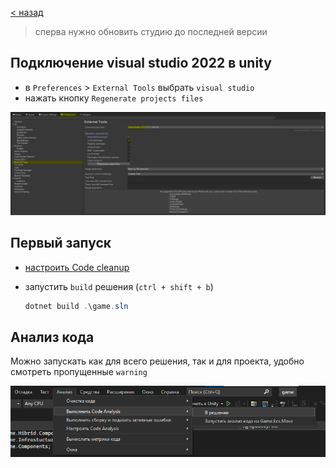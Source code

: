 [< назад][0]

> сперва нужно обновить студию до последней версии

## Подключение visual studio 2022 в unity

-   в `Preferences` > `External Tools` выбрать `visual studio`
-   нажать кнопку `Regenerate projects files`

![image][1]

## Первый запуск

-   [настроить Code cleanup][2]

-   запустить `build` решения (`ctrl + shift + b`)
    ```PowerShell
    dotnet build .\game.sln
    ```

## Анализ кода

Можно запускать как для всего решения, так и для проекта, удобно смотреть пропущенные `warning`

![image](../../Resources/first-start-analysis.png)

[0]: ../../README.md
[1]: ../../Resources/visual-studio-unity-add.jpg
[2]: ./0.%20Code%20cleanup.md
